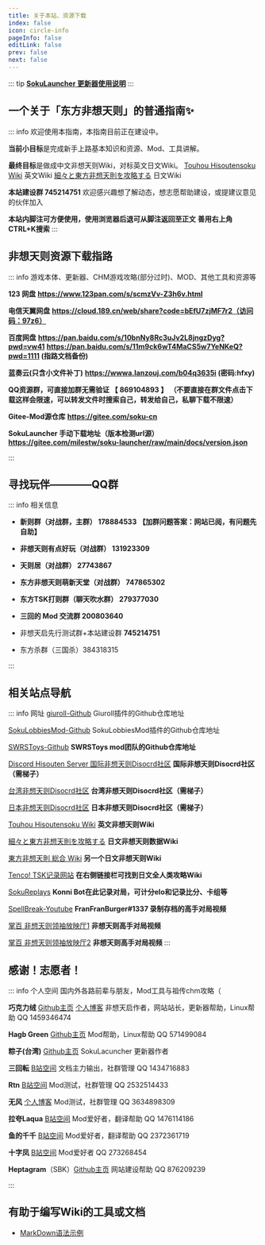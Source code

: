 ```yaml
---
title: 关于本站、资源下载
index: false
icon: circle-info
pageInfo: false
editLink: false
prev: false
next: false
---
```


::: tip
[**SokuLauncher 更新器使用说明**](/FAQ/update.html)
:::

## **一个关于「东方非想天则」的普通指南✨**


::: info
欢迎使用本指南，本指南目前正在建设中。

**当前小目标**是完成新手上路基本知识和资源、Mod、工具讲解。

**最终目标**是做成中文非想天则Wiki，对标英文日文Wiki。
[Touhou Hisoutensoku Wiki](https://hisouten.koumakan.jp/wiki/Touhou_Hisoutensoku_Wiki) 英文Wiki
[細々と東方非想天則を攻略する](https://w.atwiki.jp/bulletaction/) 日文Wiki

**本站建设群 745214751** 欢迎感兴趣想了解动态，想志愿帮助建设，或提建议意见的伙伴加入

**本站内脚注可方便使用，使用浏览器后退可从脚注返回至正文**
**善用右上角CTRL+K搜索**
:::


## **非想天则资源下载指路**


::: info 游戏本体、更新器、CHM游戏攻略(部分过时)、MOD、其他工具和资源等

**123 网盘**
**https://www.123pan.com/s/scmzVv-Z3h6v.html**

**电信天翼网盘**
**https://cloud.189.cn/web/share?code=bEfU7zjMF7r2（访问码：97z6）**

**百度网盘**
**https://pan.baidu.com/s/10bnNy8Rc3uJv2L8jngzDyg?pwd=vw41**
**https://pan.baidu.com/s/11m9ck6wT4MaCS5w7YeNKeQ?pwd=1111 (指路文档备份)**

**蓝奏云(只含小文件补丁)**
**https://wwwa.lanzouj.com/b04q3635i (密码:hfxy)**

**QQ资源群，可直接加群无需验证 【 869104893 】** 
**（不要直接在群文件点击下载这样会限速，可以转发文件时搜索自己，转发给自己，私聊下载不限速）**


**Gitee-Mod源仓库** 
**https://gitee.com/soku-cn**

**SokuLauncher 手动下载地址（版本检测url源）**
**https://gitee.com/milestw/soku-launcher/raw/main/docs/version.json**

:::


## **寻找玩伴————QQ群** 

::: info 相关信息

- **新则群（对战群，主群）  178884533**  **【加群问题答案：网站已阅，有问题先自助】**

- **非想天则有点好玩（对战群）  131923309**

- **天则居（对战群）  27743867**

- **东方非想天则萌新天堂（对战群）  747865302**

- **东方TSK打则群（聊天吹水群）   279377030**

- **三回的 Mod 交流群  200803640**

- 非想天启先行测试群+本站建设群  **745214751**

- 东方杀群（三国杀）384318315

:::




## **相关站点导航**

::: info 网址
[giuroll-Github](https://github.com/Giufinn/giuroll) Giuroll插件的Github仓库地址

[SokuLobbiesMod-Github](https://github.com/Gegel85/SokuLobbies) SokuLobbiesMod插件的Github仓库地址

[SWRSToys-Github](https://github.com/SokuDev/SokuMods) **SWRSToys mod团队的Github仓库地址**

[Discord Hisouten Server 国际非想天则Disocrd社区](https://discord.gg/hisouten) **国际非想天则Disocrd社区（需梯子）**

[台湾非想天则Disocrd社区](https://discord.gg/jUN6xnEj3w) **台湾非想天则Disocrd社区（需梯子）**

[日本非想天则Disocrd社区](https://discord.gg/MPbaPbGzmh) **日本非想天则Disocrd社区（需梯子）**

[Touhou Hisoutensoku Wiki](https://hisouten.koumakan.jp/wiki/Touhou_Hisoutensoku_Wiki) **英文非想天则Wiki**

[細々と東方非想天則を攻略する](https://w.atwiki.jp/bulletaction/) **日文非想天则数据Wiki**

[東方非想天則 総合 Wiki](http://th123.glasscore.net/) **另一个日文非想天则Wiki**

[Tenco! TSK记录网站](https://tenco.info/game/2/pov/2/) **在右侧链接栏可找到日文全人类攻略Wiki**

[SokuReplays](https://sokureplays.delthas.fr) **Konni Bot在此记录对局，可计分elo和记录比分、卡组等**

[SpellBreak-Youtube](https://www.youtube.com/c/SpellBreakSoku/videos) **FranFranBurger#1337 录制存档的高手对局视频**

[掌百 非想天则领袖放映厅1](https://space.bilibili.com/691870131/video) **非想天则高手对局视频**

[掌百 非想天则领袖放映厅2](https://space.bilibili.com/485915/video) **非想天则高手对局视频**
:::

## **感谢！志愿者！** 

::: info 个人空间
国内外各路前辈与朋友，Mod工具与祖传chm攻略（

**巧克力绒** [Github主页](https://github.com/ChocoFleece)  [个人博客](https://514.live/) 非想天启作者，网站站长，更新器帮助，Linux帮助 QQ 1459346474

**Hagb Green** [Github主页](https://github.com/Hagb) Mod帮助，Linux帮助 QQ 571499084

**粽子(台湾)** [Github主页](https://github.com/0Miles) SokuLacuncher 更新器作者

**三回転** [B站空间](https://space.bilibili.com/357511007) 文档主力输出，社群管理 QQ 1434716883

**Rtn** [B站空间](https://space.bilibili.com/21536) Mod测试，社群管理 QQ 2532514433

**无风** [个人博客](https://lzusaaa.com/) Mod测试，社群管理 QQ 3634898309

**拉夸Laqua** [B站空间](https://space.bilibili.com/2263854) Mod爱好者，翻译帮助 QQ 1476114186

**鱼的千千** [B站空间](https://space.bilibili.com/179036988) Mod爱好者，翻译帮助 QQ 2372361719

**十字凤** [B站空间](https://space.bilibili.com/12109907) Mod爱好者 QQ 273268454

**Heptagram**（SBK）[Github主页](https://github.com/UTSUHO) 网站建设帮助 QQ 876209239

:::


## 有助于编写Wiki的工具或文档
- [MarkDown语法示例](https://theme-hope.vuejs.press/zh/cookbook/markdown/demo.html#%E5%88%86%E5%89%B2%E7%BA%BF)

